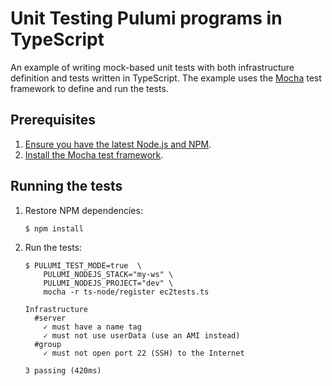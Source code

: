 # Unit Testing Pulumi programs in TypeScript

An example of writing mock-based unit tests with both infrastructure definition and tests written in TypeScript. The example uses the [Mocha](https://mochajs.org/) test framework to define and run the tests.

## Prerequisites

1. [Ensure you have the latest Node.js and NPM](https://nodejs.org/en/download/).
2. [Install the Mocha test framework](https://mochajs.org/#installation).

## Running the tests

1.  Restore NPM dependencies:

    ```
    $ npm install
    ```

2.  Run the tests:

    ``` 
    $ PULUMI_TEST_MODE=true  \
        PULUMI_NODEJS_STACK="my-ws" \
        PULUMI_NODEJS_PROJECT="dev" \
        mocha -r ts-node/register ec2tests.ts

    Infrastructure
      #server
        ✓ must have a name tag
        ✓ must not use userData (use an AMI instead)
      #group
        ✓ must not open port 22 (SSH) to the Internet

    3 passing (420ms)
    ```
